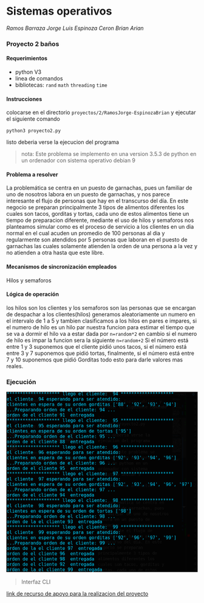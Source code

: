  
# Sistemas operativos
*Ramos Barraza Jorge Luis
Espinoza Ceron Brian Arian*
### Proyecto 2 baños



#### Requerimientos
* python V3  
* linea de comandos
* bibliotecas: `rand` `math` `threading` `time`
#### Instrucciones
colocarse en el directorio `proyectos/2/RamosJorge-EspinozaBrian` y ejecutar el siguiente comando

```
python3 proyecto2.py
```
listo deberia verse la ejecucion del programa

> nota: Este problema se implemento en una version 3.5.3 de python en un ordenador con sistema operativo debian 9

#### Problema a resolver


La problemática se centra en un puesto de garnachas, pues un familiar de uno de nosotros labora en un puesto de garnachas, y nos parece interesante el flujo de personas que hay en el transcurso del día. En este negocio se preparan principalmente 3 tipos de alimentos diferentes los cuales son tacos, gorditas y tortas, cada uno de estos alimentos tiene un tiempo de preparacion diferente, mediante el uso de hilos y semaforos nos planteamos simular como es el proceso de servicio a los clientes en un dia normal en el cual acuden un promedio de 100 personas al dia y regularmente son atendidos por 5 personas que laboran en el puesto de garnachas las cuales solamente atienden la orden de una persona a la vez y no atienden a otra hasta que este libre.

#### Mecanismos de sincronización empleados
Hilos  y semaforos


#### Lógica de operación
los hilos son los clientes y los semaforos son las personas que se encargan de despachar a los clientes(hilos) generamos aleatoriamente un numero en el intervalo de 1 a 5 y tambien clasificamos a los hilos en pares e impares, si el numero de hilo es un hilo par nuestra funcion para estimar el tiempo que se va a dormir el hilo va a estar dada por `n=random*2` en cambio si el numero de hilo es impar la funcion sera la siguiente `n=random+2` Si el número está entre 1 y 3 suponemos que el cliente pidió unos tacos, si el número está entre 3 y 7 suponemos que pidió tortas, finalmente, si el número está entre 7 y 10 suponemos que pidió Gorditas todo esto para darle valores mas reales.

### Ejecución

![ejecucion del programa](./ejecucion.png)


> Interfaz CLI


[ link de recurso de apoyo para la realizacion del proyecto](https://python-para-impacientes.blogspot.com/2016/12/threading-programacion-con-hilos-y-ii.html)